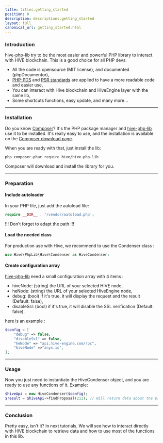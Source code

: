```yaml
---
title: titles.getting_started
position: 0
description: descriptions.getting_started
layout: full
canonical_url: getting_started.html
---
```


### Introduction

[hive-php-lib ](https://gitlab.syncad.com/hive/hive-php-lib) try to be the most easier and powerful PHP library to interact with HIVE blockchain.
This is a good choice for all PHP devs:

- All the code is opensource (MIT license), and documented (phpDocumentor),
- [PHP-PDS](http://php-pds.com/) and [PSR standards](https://www.php-fig.org/psr/) are applied to have a more readable code and easier use,
- You can interact with Hive blockchain and HiveEngine layer with the same lib,
- Some shortcuts functions, easy update, and many more...

---

### Installation

Do you know [Composer](https://getcomposer.org/)? It's the PHP package manager and [hive-php-lib](https://gitlab.syncad.com/hive/hive-php-lib) use it to be installed.
It's really easy to use, and the installation is available on the [Composer download page](https://getcomposer.org/download/).

When you are ready with that, just install the lib:

```bash
php composer.phar require hive/hive-php-lib
```

Composer will download and install the library for you.

---

### Preparation

#### Include autoloader

In your PHP file, just add the autoload file:

```php
require __DIR__ . '/vendor/autoload.php';
```

!!! Don't forget to adapt the path !!!

#### Load the needed class

For production use with Hive, we recommend to use the Condenser class :

```php
use Hive\PhpLib\Hive\Condenser as HiveCondenser;
```

#### Create configuration array

[hive-php-lib](https://gitlab.syncad.com/hive/hive-php-lib) need a small configuration array with 4 items :

- hiveNode: (string) the URL of your selected HIVE node,
- heNode: (string) the URL of your selected HiveEngine node,
- debug: (bool) if it's true, it will display the request and the result (Default: false),
- disableSsl: (bool) if it's true, it will disable the SSL verification (Default: false).

here is an example :

```php
$config = [
    "debug" => false,
    "disableSsl" => false,
    "heNode" => "api.hive-engine.com/rpc",
    "hiveNode" =>"anyx.io",
];
```

---

### Usage

Now you just need to instantiate the HiveCondenser object, and you are ready to use any functions of it. Example:

```php
$hiveApi = new HiveCondenser($config);
$result = $hiveApi->findProposal(211); // Will return data about the proposal 211
```

---

### Conclusion

Pretty easy, isn't it? In next tutorials, We will see how to interact directly with HIVE blockchain to retrieve data and how to use most of the functions in this lib.
